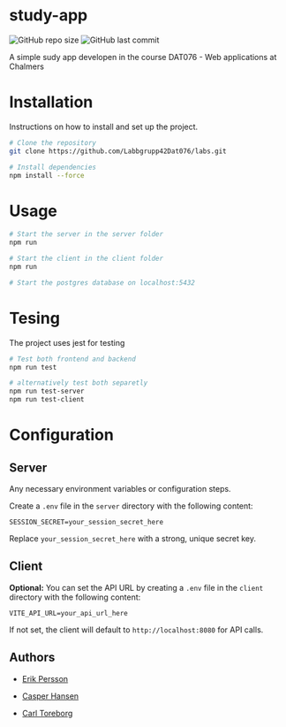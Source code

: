 # study-app

![GitHub repo size](https://img.shields.io/github/repo-size/Labbgrupp42Dat076/labs?color=blue&style=flat-square)
![GitHub last commit](https://img.shields.io/github/last-commit/Labbgrupp42Dat076/labs?color=darkgreen&style=flat-square) 

A simple sudy app developen in the course DAT076 - Web applications at Chalmers


# Installation
Instructions on how to install and set up the project.

```sh
# Clone the repository
git clone https://github.com/Labbgrupp42Dat076/labs.git

# Install dependencies
npm install --force
```

# Usage

```sh
# Start the server in the server folder
npm run 
```
```sh
# Start the client in the client folder
npm run
```
```sh
# Start the postgres database on localhost:5432
```

# Tesing

The project uses jest for testing

```sh
# Test both frontend and backend
npm run test

# alternatively test both separetly
npm run test-server
npm run test-client

```


# Configuration

## Server
Any necessary environment variables or configuration steps.

Create a `.env` file in the `server` directory with the following content:

```
SESSION_SECRET=your_session_secret_here
```

Replace `your_session_secret_here` with a strong, unique secret key.

## Client

**Optional:** You can set the API URL by creating a `.env` file in the `client` directory with the following content:

```
VITE_API_URL=your_api_url_here
```

If not set, the client will default to `http://localhost:8080` for API calls.



## Authors 
- <a href="https://erikpersson0884.github.io/portfolio">Erik Persson</a>

- <a href="https://https://github.com/casperHansenTEOA">Casper Hansen</a>

- <a href="https://github.com/carltoreborg">Carl Toreborg</a> 
